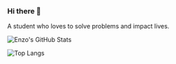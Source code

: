 ### Hi there 👋
A student who loves to solve problems and impact lives.

![Enzo's GitHub Stats](https://github-readme-stats.vercel.app/api?username=EnzoPortela&show_icons=true&include_all_commits=true)

![Top Langs](https://github-readme-stats.vercel.app/api/top-langs/?username=EnzoPortela&layout=compact)


